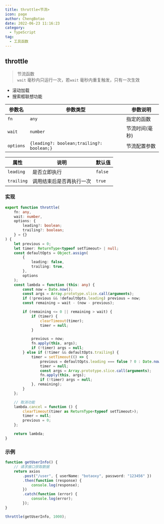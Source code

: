 ```yaml
---
title: throttle<节流>
icon: page
author: ChengBotao
date: 2022-06-23 11:16:23
category:
  - TypeScript
tag:
  - 工具函数
---
```


<!--
 * @description:
 * @Author: ChengBotao
 * @Date: 2023-03-01 19:58:05
-->

## throttle

> 节流函数  
> `wait` 毫秒内只运行一次，若`wait` 毫秒内重复触发，只有一次生效

- 滚动加载
- 搜索框联想功能

| 参数名    | 参数类型                                  | 参数说明       |
| --------- | ----------------------------------------- | -------------- |
| `fn`      | `any`                                     | 指定的函数     |
| `wait`    | `number`                                  | 节流时间(毫秒) |
| `options` | `{leading?: boolean;trailing?: boolean;}` | 节流配置参数   |

| 属性       | 说明                     | 默认值  |
| ---------- | ------------------------ | ------- |
| `leading`  | 是否立即执行             | `false` |
| `trailing` | 调用结束后是否再执行一次 | `true`  |

### 实现

```ts
export function throttle(
	fn: any,
	wait: number,
	options: {
		leading?: boolean;
		trailing?: boolean;
	} = {}
) {
	let previous = 0;
	let timer: ReturnType<typeof setTimeout> | null;
	const defaultOpts = Object.assign(
		{
			leading: false,
			trailing: true,
		},
		options
	);
	const lambda = function (this: any) {
		const now = Date.now();
		const args = Array.prototype.slice.call(arguments);
		if (!previous && !defaultOpts.leading) previous = now;
		const remaining = wait - (now - previous);

		if (remaining <= 0 || remaining > wait) {
			if (timer) {
				clearTimeout(timer);
				timer = null;
			}

			previous = now;
			fn.apply(this, args);
			if (!timer) args = null;
		} else if (!timer && defaultOpts.trailing) {
			timer = setTimeout(() => {
				previous = defaultOpts.leading === false ? 0 : Date.now();
				timer = null;
				const args = Array.prototype.slice.call(arguments);
				fn.apply(this, args);
				if (!timer) args = null;
			}, remaining);
		}
	};

	// 取消功能
	lambda.cancel = function () {
		clearTimeout(timer as ReturnType<typeof setTimeout>);
		timer = null;
		previous = 0;
	};

	return lambda;
}
```

### 示例

```ts
function getUserInfo() {
	// 请求接口获取数据
	return axios
		.post("/user", { userName: "botaoxy", password: "123456" })
		.then(function (response) {
			console.log(response);
		})
		.catch(function (error) {
			console.log(error);
		});
}

throttle(getUserInfo, 1000);
```
